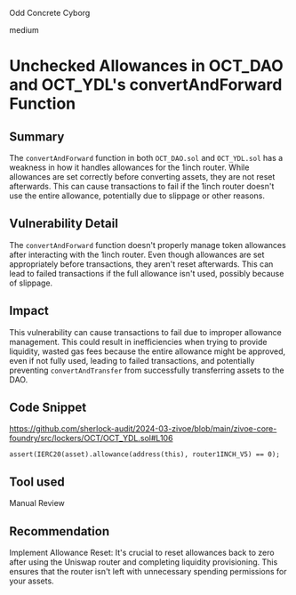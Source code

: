 Odd Concrete Cyborg

medium

# Unchecked Allowances in OCT_DAO and OCT_YDL's convertAndForward Function

## Summary
The `convertAndForward` function in both `OCT_DAO.sol` and `OCT_YDL.sol` has a weakness in how it handles allowances for the 1inch router. While allowances are set correctly before converting assets, they are not reset afterwards. This can cause transactions to fail if the 1inch router doesn't use the entire allowance, potentially due to slippage or other reasons.
## Vulnerability Detail
The `convertAndForward` function doesn't properly manage token allowances after interacting with the 1inch router. Even though allowances are set appropriately before transactions, they aren't reset afterwards. This can lead to failed transactions if the full allowance isn't used, possibly because of slippage.
## Impact
This vulnerability can cause transactions to fail due to improper allowance management. This could result in inefficiencies when trying to provide liquidity, wasted gas fees because the entire allowance might be approved, even if not fully used, leading to failed transactions, and potentially preventing `convertAndTransfer` from successfully transferring assets to the DAO.
## Code Snippet
https://github.com/sherlock-audit/2024-03-zivoe/blob/main/zivoe-core-foundry/src/lockers/OCT/OCT_YDL.sol#L106
```solidity
assert(IERC20(asset).allowance(address(this), router1INCH_V5) == 0);
```
## Tool used

Manual Review

## Recommendation
Implement Allowance Reset: It's crucial to reset allowances back to zero after using the Uniswap router and completing liquidity provisioning. This ensures that the router isn't left with unnecessary spending permissions for your assets.